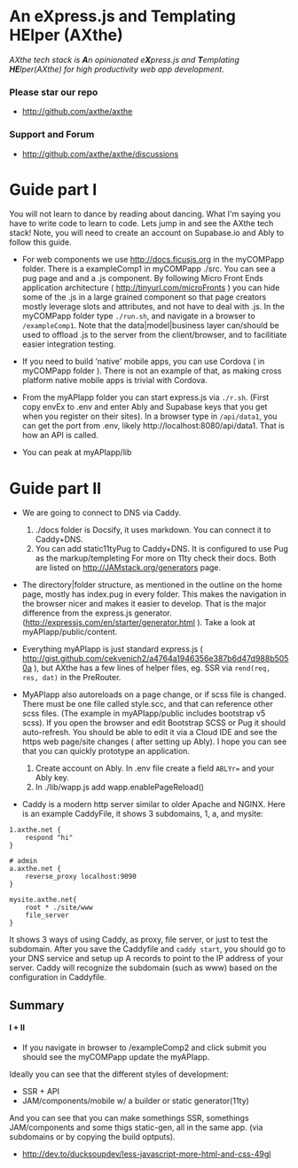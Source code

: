 # An eXpress.js and Templating HElper (AXthe)
<i>AXthe tech stack is <b>A</b>n opinionated e<b>X</b>press.js and <b>T</b>emplating <b>HE</b>lper(AXthe) for high productivity web app development</i>.
### Please star our repo
- http://github.com/axthe/axthe
 
### Support and Forum
- http://github.com/axthe/axthe/discussions
 
 
# Guide part I
 
You will not learn to dance by reading about dancing. What I'm saying you have to write code to learn to code. Lets jump in and see the AXthe tech stack!
Note, you will need to create an account on Supabase.io and Ably to follow this guide.

- For web components we use http://docs.ficusjs.org in the myCOMPapp folder. There is a exampleComp1 in myCOMPapp ./src. You can see a pug page and and a .js component. By following Micro Front Ends application architecture ( http://tinyurl.com/microFronts ) you can hide some of the .js in a large grained component so that page creators mostly leverage slots and attributes, and not have to deal with .js. In the myCOMPapp folder type ```./run.sh```, and navigate in a browser to ```/exampleComp1```.
Note that the data|model|business layer can/should be used to offload .js to the server from the client/browser, and to facilitiate easier integration testing.

- If you need to build 'native' mobile apps, you can use Cordova ( in myCOMPapp folder ). There is not an example of that, as making cross platform native mobile apps is trivial with Cordova.

- From the myAPIapp folder you can start express.js via ```./r.sh```. (First copy envEx to .env and enter Ably and Supabase keys that you get when you register on their sites). In a browser type in ```/api/data1```, you can get the port from .env, likely http://localhost:8080/api/data1. That is how an API is called.

- You can peak at myAPIapp/lib


# Guide part II

- We are going to connect to DNS via Caddy.
	1. ./docs folder is Docsify, it uses markdown. You can connect it to Caddy+DNS.
	2. You can add static11tyPug to Caddy+DNS. It is configured to use Pug as the markup/templeting For more on 11ty check their docs. Both are listed on http://JAMstack.org/generators page.

- The directory|folder structure, as mentioned in the outline on the home page, mostly has index.pug in every folder. This makes the navigation in the browser nicer and makes it easier to develop. That is the major difference from the express.js generator. (http://expressjs.com/en/starter/generator.html ). Take a look at myAPIapp/public/content.

- Everything myAPIapp is just standard express.js (
http://gist.github.com/cekvenich2/a4764a1946356e387b6d47d988b5050a ), but AXthe has a few lines of helper files, eg. SSR via ```rend(req, res, dat)``` in the PreRouter. 

- MyAPIapp also autoreloads on a page change, or if scss file is changed. There must be one file called style.scc, and that can reference other scss files. (The example in myAPIapp/public includes bootstrap v5 scss). If you open the browser and edit Bootstrap SCSS or Pug it should auto-refresh. You should be able to edit it via a Cloud IDE and see the https web page/site changes ( after setting up Ably). I hope you can see that you can quickly prototype an application.
	1. Create account on Ably. In .env file create a field ```ABLYr=``` and your Ably key. 
	2. In ./lib/wapp.js add wapp.enablePageReload() 

- Caddy is a modern http server similar to older Apache and NGINX. Here is an example CaddyFile, it shows 3 subdomains, 1, a, and mysite: 
```
1.axthe.net {
	respond "hi"
}

# admin
a.axthe.net {
	reverse_proxy localhost:9090
}

mysite.axthe.net{
	root * ./site/www
	file_server
}
```
It shows 3 ways of using Caddy, as proxy, file server, or just to test the subdomain. After you save the Caddyfile and ```caddy start```, you should go to your DNS service and setup up A records to point to the IP address of your server. Caddy will recognize the subdomain (such as www) based on the configuration in Caddyfile.

## Summary 
#### I + II

- If you navigate in browser to /exampleComp2 and click submit you should see the myCOMPapp update the myAPIapp.


Ideally you can see that the different styles of development:
- SSR + API
- JAM/components/mobile w/ a builder or static generator(11ty)

And you can see that you can make somethings SSR, somethings JAM/components and some thigs static-gen, all in the same app. (via subdomains or by copying the build optputs).

- http://dev.to/ducksoupdev/less-javascript-more-html-and-css-49gl
